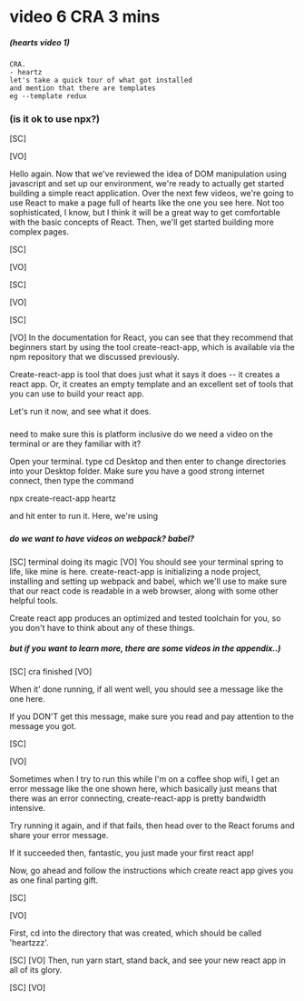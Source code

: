 

# video 6 CRA 3 mins
##### (hearts video 1)
    CRA.
    - heartz
    let's take a quick tour of what got installed
    and mention that there are templates
    eg --template redux
    



 ### (is it ok to use npx?)

[SC]

[VO]

Hello again.  Now that we've reviewed the idea of DOM manipulation using javascript and set up our environment, we're ready to actually get started building a simple react application.  Over the next few videos, we're going to use React to make a page full of hearts like the one you see here.  Not too sophisticated, I know, but I think it will be a great way to get comfortable with the basic concepts of React.  Then, we'll get started building more complex pages.

[SC]

[VO]

[SC]

[VO]

[SC]

[VO]
In the documentation for React, you can see that they recommend that beginners start by using the tool create-react-app, which is available via the npm repository that we discussed previously.

Create-react-app is tool that does just what it says it does --  it creates a react app.  Or, it creates an empty template and an excellent set of tools that you can use to build your react app.

Let's run it now, and see what it does.

###

need to make sure this is platform inclusive
do we need a video on the terminal or are they familiar with it?

Open your terminal. type cd Desktop and then enter to change directories into your Desktop folder.  Make sure you have a good strong internet connect, then type the command

npx create-react-app heartz

and hit enter to run it.  Here, we're using 

###


##### do we want to have videos on webpack?  babel?

[SC]
terminal doing its magic
[VO]
You should see your terminal spring to life, like mine is here.  create-react-app is initializing a node project, installing and setting up webpack and babel, which we'll use to make sure that our react code is readable in a web browser, along with some other helpful tools.  

Create react app produces an optimized and tested toolchain for you, so you don't have to think about any of these things. 
##### but if you want to learn more, there are some videos in the appendix..)

[SC]
cra finished
[VO]

When it' done running, if all went well, you should see a message like the one here.  

If you DON'T get this message, make sure you read and pay attention to the message you got.  

[SC]

[VO]

Sometimes when I try to run this while I'm on a coffee shop wifi, I get an error message like the one shown here, which basically just means that there was an error connecting, create-react-app is pretty bandwidth intensive.



Try running it again, and if that fails, then head over to the React forums and share your error message.


If it succeeded then, fantastic, you just made your first react app!

Now, go ahead and follow the instructions which create react app gives you as one final parting gift. 

[SC]

[VO]

First, cd into the directory that was created, which should be called 'heartzzz'.

[SC]
[VO]
Then, run yarn start, stand back, and see your new react app in all of its glory.  


[SC]
[VO]
